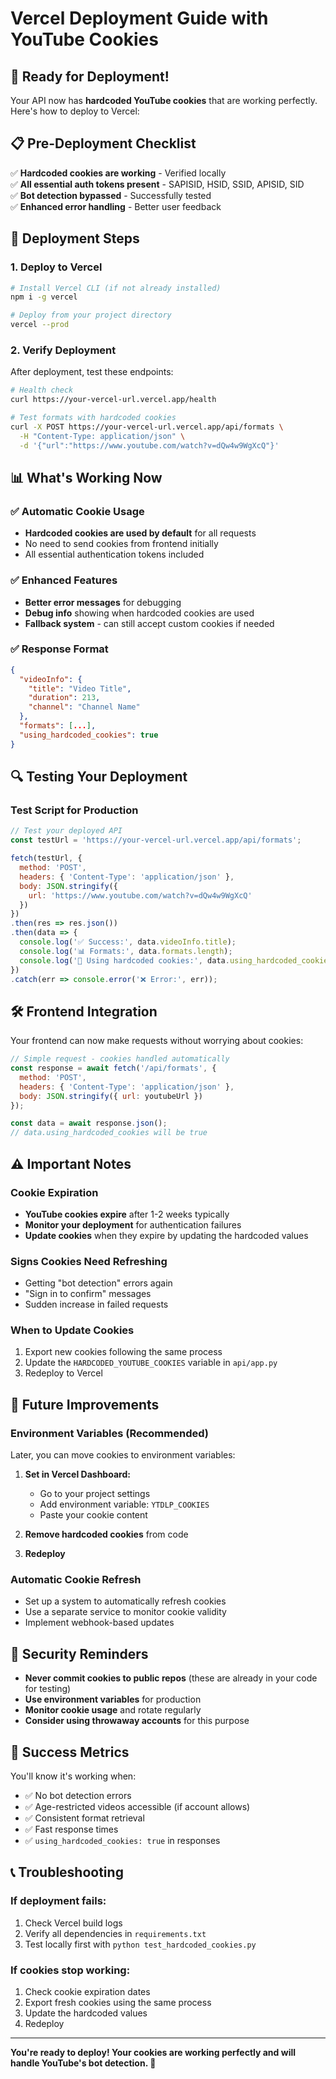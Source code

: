 # Vercel Deployment Guide with YouTube Cookies

## 🚀 Ready for Deployment!

Your API now has **hardcoded YouTube cookies** that are working perfectly. Here's how to deploy to Vercel:

## 📋 Pre-Deployment Checklist

✅ **Hardcoded cookies are working** - Verified locally  
✅ **All essential auth tokens present** - SAPISID, HSID, SSID, APISID, SID  
✅ **Bot detection bypassed** - Successfully tested  
✅ **Enhanced error handling** - Better user feedback  

## 🔧 Deployment Steps

### 1. Deploy to Vercel

```bash
# Install Vercel CLI (if not already installed)
npm i -g vercel

# Deploy from your project directory
vercel --prod
```

### 2. Verify Deployment

After deployment, test these endpoints:

```bash
# Health check
curl https://your-vercel-url.vercel.app/health

# Test formats with hardcoded cookies
curl -X POST https://your-vercel-url.vercel.app/api/formats \
  -H "Content-Type: application/json" \
  -d '{"url":"https://www.youtube.com/watch?v=dQw4w9WgXcQ"}'
```

## 📊 What's Working Now

### ✅ Automatic Cookie Usage
- **Hardcoded cookies are used by default** for all requests
- No need to send cookies from frontend initially
- All essential authentication tokens included

### ✅ Enhanced Features
- **Better error messages** for debugging
- **Debug info** showing when hardcoded cookies are used
- **Fallback system** - can still accept custom cookies if needed

### ✅ Response Format
```json
{
  "videoInfo": {
    "title": "Video Title",
    "duration": 213,
    "channel": "Channel Name"
  },
  "formats": [...],
  "using_hardcoded_cookies": true
}
```

## 🔍 Testing Your Deployment

### Test Script for Production
```javascript
// Test your deployed API
const testUrl = 'https://your-vercel-url.vercel.app/api/formats';

fetch(testUrl, {
  method: 'POST',
  headers: { 'Content-Type': 'application/json' },
  body: JSON.stringify({
    url: 'https://www.youtube.com/watch?v=dQw4w9WgXcQ'
  })
})
.then(res => res.json())
.then(data => {
  console.log('✅ Success:', data.videoInfo.title);
  console.log('📊 Formats:', data.formats.length);
  console.log('🍪 Using hardcoded cookies:', data.using_hardcoded_cookies);
})
.catch(err => console.error('❌ Error:', err));
```

## 🛠️ Frontend Integration

Your frontend can now make requests without worrying about cookies:

```javascript
// Simple request - cookies handled automatically
const response = await fetch('/api/formats', {
  method: 'POST',
  headers: { 'Content-Type': 'application/json' },
  body: JSON.stringify({ url: youtubeUrl })
});

const data = await response.json();
// data.using_hardcoded_cookies will be true
```

## ⚠️ Important Notes

### Cookie Expiration
- **YouTube cookies expire** after 1-2 weeks typically
- **Monitor your deployment** for authentication failures
- **Update cookies** when they expire by updating the hardcoded values

### Signs Cookies Need Refreshing
- Getting "bot detection" errors again
- "Sign in to confirm" messages
- Sudden increase in failed requests

### When to Update Cookies
1. Export new cookies following the same process
2. Update the `HARDCODED_YOUTUBE_COOKIES` variable in `api/app.py`
3. Redeploy to Vercel

## 🔮 Future Improvements

### Environment Variables (Recommended)
Later, you can move cookies to environment variables:

1. **Set in Vercel Dashboard:**
   - Go to your project settings
   - Add environment variable: `YTDLP_COOKIES`
   - Paste your cookie content

2. **Remove hardcoded cookies** from code

3. **Redeploy**

### Automatic Cookie Refresh
- Set up a system to automatically refresh cookies
- Use a separate service to monitor cookie validity
- Implement webhook-based updates

## 🚨 Security Reminders

- **Never commit cookies to public repos** (these are already in your code for testing)
- **Use environment variables** for production
- **Monitor cookie usage** and rotate regularly
- **Consider using throwaway accounts** for this purpose

## 🎯 Success Metrics

You'll know it's working when:
- ✅ No bot detection errors
- ✅ Age-restricted videos accessible (if account allows)
- ✅ Consistent format retrieval
- ✅ Fast response times
- ✅ `using_hardcoded_cookies: true` in responses

## 📞 Troubleshooting

### If deployment fails:
1. Check Vercel build logs
2. Verify all dependencies in `requirements.txt`
3. Test locally first with `python test_hardcoded_cookies.py`

### If cookies stop working:
1. Check cookie expiration dates
2. Export fresh cookies using the same process
3. Update the hardcoded values
4. Redeploy

---

**You're ready to deploy! Your cookies are working perfectly and will handle YouTube's bot detection. 🚀** 